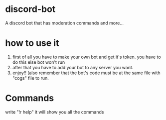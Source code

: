 # discord-bot
A discord bot that has moderation commands and more...


# how to use it
1. first of all you have to make your own bot and get it's token. you have to do this else bot won't run
2. after that you have to add your bot to any server you want.
3. enjoy!!
(also remember that the bot's code must be at the same file with "cogs" file to run.
# Commands
write "!r help" it will show you all the commands

